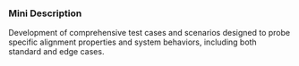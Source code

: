 ### Mini Description

Development of comprehensive test cases and scenarios designed to probe specific alignment properties and system behaviors, including both standard and edge cases.
